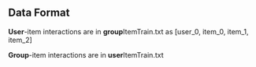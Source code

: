 ## Data Format
**User**-item interactions are in **group**ItemTrain.txt as [user_0, item_0, item_1, item_2]

**Group**-item interactions are in **user**ItemTrain.txt
